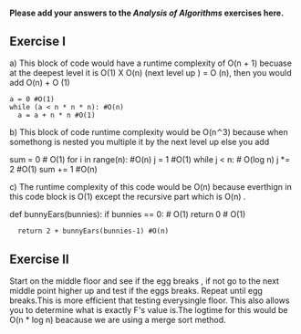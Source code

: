 #### Please add your answers to the ***Analysis of  Algorithms*** exercises here.

## Exercise I

a)   This block of code would have a runtime complexity of O(n + 1) becuase at the deepest level it is O(1) X O(n) (next level up ) = O (n), then you would add O(n) + O (1)

    a = 0 #O(1)
    while (a < n * n * n): #O(n)
      a = a + n * n #O(1)


b) This block of code runtime complexity would be O(n⌃3) because when somethong is nested you multiple it by the next level up else you add


sum = 0 # O(1)
    for i in range(n): #O(n)
      j = 1 #O(1)
      while j < n: # O(log n)
        j *= 2 #O(1)
        sum += 1 #O(n)


c) The runtime complexity of this code would be O(n) because everthign in this code block is O(1) except the recursive part which is O(n) .

 def bunnyEars(bunnies):
      if bunnies == 0: # O(1)
        return 0 # O(1)

      return 2 + bunnyEars(bunnies-1) #O(n)

## Exercise II

Start on the middle floor and see if the egg breaks , if not go to the next middle point higher up and test if the eggs breaks. Repeat until egg breaks.This is more efficient that testing everysingle floor. This also allows you to determine what is exactly F's value is.The logtime for this would be O(n * log n) beacause we are using a merge sort method.


